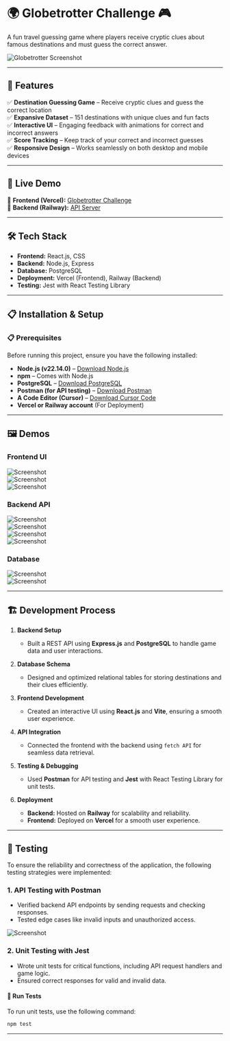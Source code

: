 # 🌍 Globetrotter Challenge 🎮

A fun travel guessing game where players receive cryptic clues about famous destinations and must guess the correct answer.

![Globetrotter Screenshot](https://github.com/user-attachments/assets/2abec7a2-7040-4f2f-9d28-ca89efac9483)

---

## 🌟 Features

✅ **Destination Guessing Game** – Receive cryptic clues and guess the correct location  
✅ **Expansive Dataset** – 151 destinations with unique clues and fun facts  
✅ **Interactive UI** – Engaging feedback with animations for correct and incorrect answers  
✅ **Score Tracking** – Keep track of your correct and incorrect guesses  
✅ **Responsive Design** – Works seamlessly on both desktop and mobile devices  

---

## 🚀 Live Demo

🔗 **Frontend (Vercel):** [Globetrotter Challenge](https://fullstack-gaming-web-app.vercel.app/)  
🔗 **Backend (Railway):** [API Server](https://fullstack-gaming-web-app-production.up.railway.app/)  

---

## 🛠️ Tech Stack

- **Frontend:** React.js, CSS  
- **Backend:** Node.js, Express  
- **Database:** PostgreSQL  
- **Deployment:** Vercel (Frontend), Railway (Backend)  
- **Testing:** Jest with React Testing Library  

---

## 📋 Installation & Setup

### 📋 Prerequisites

Before running this project, ensure you have the following installed:

- **Node.js (v22.14.0)** – [Download Node.js](https://nodejs.org/)  
- **npm** – Comes with Node.js  
- **PostgreSQL** – [Download PostgreSQL](https://www.postgresql.org/download/)  
- **Postman (for API testing)** – [Download Postman](https://www.postman.com/downloads/)  
- **A Code Editor (Cursor)** – [Download Cursor Code](https://cursor.sh/)  
- **Vercel or Railway account** (For Deployment)  

---

## 🖼️ Demos

### **Frontend UI**
![Screenshot](https://github.com/user-attachments/assets/c88982fc-375e-47e5-9768-13a9ef404612)  
![Screenshot](https://github.com/user-attachments/assets/cfc20ff6-c8bb-4aec-982c-ef159fea2da3)  
![Screenshot](https://github.com/user-attachments/assets/d25fc10e-7975-40d6-9c6a-21b45ead5a83)  

### **Backend API**
![Screenshot](https://github.com/user-attachments/assets/88f73baa-b28f-4dee-9649-d7bc596a9cb1)  
![Screenshot](https://github.com/user-attachments/assets/0a8fdbf1-2e28-43ec-947b-bc0a3685bcf4)  
![Screenshot](https://github.com/user-attachments/assets/568441a8-7867-44f8-ba31-af2f11960467)  
![Screenshot](https://github.com/user-attachments/assets/d6181f83-2527-44e8-a9fa-c0cce48d7159)  

### **Database**
![Screenshot](https://github.com/user-attachments/assets/76f5dd5e-80c8-4ef5-96c1-5cc0d2f2bf4a)  
![Screenshot](https://github.com/user-attachments/assets/d3c0accf-d6e0-44b6-84fe-d77fdae9e13b)  

---

## 🏗️ Development Process

1. **Backend Setup**  
   - Built a REST API using **Express.js** and **PostgreSQL** to handle game data and user interactions.  

2. **Database Schema**  
   - Designed and optimized relational tables for storing destinations and their clues efficiently.  

3. **Frontend Development**  
   - Created an interactive UI using **React.js** and **Vite**, ensuring a smooth user experience.  

4. **API Integration**  
   - Connected the frontend with the backend using `fetch API` for seamless data retrieval.  

5. **Testing & Debugging**  
   - Used **Postman** for API testing and **Jest** with React Testing Library for unit tests.  

6. **Deployment**  
   - **Backend:** Hosted on **Railway** for scalability and reliability.  
   - **Frontend:** Deployed on **Vercel** for a smooth user experience.  

---

## 🧪 Testing

To ensure the reliability and correctness of the application, the following testing strategies were implemented:

### **1. API Testing with Postman**  
   - Verified backend API endpoints by sending requests and checking responses.  
   - Tested edge cases like invalid inputs and unauthorized access.  

![Screenshot](https://github.com/user-attachments/assets/29f3e886-e769-4c3b-ae43-98e59878c8fa)  

### **2. Unit Testing with Jest**  
   - Wrote unit tests for critical functions, including API request handlers and game logic.  
   - Ensured correct responses for valid and invalid data.  

#### 🏃 Run Tests

To run unit tests, use the following command:

```bash
npm test
```

---

